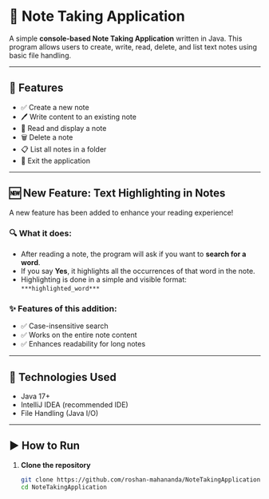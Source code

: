 # 📝 Note Taking Application

A simple **console-based Note Taking Application** written in Java. This program allows users to create, write, read, delete, and list text notes using basic file handling.

---

## 📁 Features

- ✅ Create a new note
- 🖊️ Write content to an existing note
- 📖 Read and display a note
- 🗑️ Delete a note
- 📋 List all notes in a folder
- 🚪 Exit the application
---
## 🆕 New Feature: Text Highlighting in Notes

A new feature has been added to enhance your reading experience!

### 🔍 What it does:
- After reading a note, the program will ask if you want to **search for a word**.
- If you say **Yes**, it highlights all the occurrences of that word in the note.
- Highlighting is done in a simple and visible format:  
  `***highlighted_word***`

### ✨ Features of this addition:
- ✅ Case-insensitive search
- ✅ Works on the entire note content
- ✅ Enhances readability for long notes

---

## 🧰 Technologies Used

- Java 17+
- IntelliJ IDEA (recommended IDE)
- File Handling (Java I/O)

---

## ▶️ How to Run

1. **Clone the repository**
   ```bash
   git clone https://github.com/roshan-mahananda/NoteTakingApplication.git
   cd NoteTakingApplication
